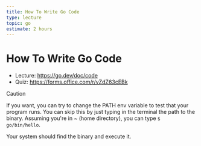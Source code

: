 ```yaml
---
title: How To Write Go Code
type: lecture
topic: go
estimate: 2 hours
---
```


# How To Write Go Code

- Lecture: https://go.dev/doc/code
- Quiz: https://forms.office.com/r/vZdZ63cEBk

> [!CAUTION]
> If you want, you can try to change the PATH env variable to test that your program runs. You can skip this by
> just typing in the terminal the path to the binary. Assuming you're in ~ (home directory), you can type
> `$ go/bin/hello`.
>
> Your system should find the binary and execute it.
